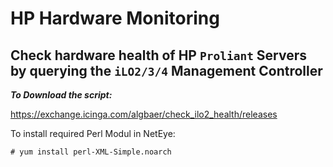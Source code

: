 # HP Hardware Monitoring

## Check hardware health of HP `Proliant` Servers by querying the `iLO2/3/4` Management Controller

***To Download the script:***

https://exchange.icinga.com/algbaer/check_ilo2_health/releases

To install required Perl Modul in NetEye:
```
# yum install perl-XML-Simple.noarch
```
